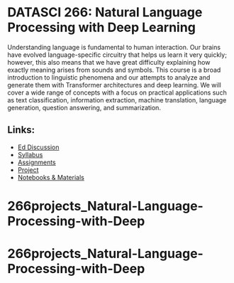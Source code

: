 # DATASCI 266: Natural Language Processing with Deep Learning

Understanding language is fundamental to human interaction. Our brains
have evolved language-specific circuitry that helps us learn it very
quickly; however, this also means that we have great difficulty
explaining how exactly meaning arises from sounds and symbols. This
course is a broad introduction to linguistic phenomena and our
attempts to analyze and generate them with Transformer architectures
and deep learning. We will cover a wide range of concepts with a focus
on practical applications such as text classification, information
extraction, machine translation, language generation, question
answering, and summarization.

## Links:

* [Ed Discussion](https://edstem.org/us/courses/78359/discussion)
* [Syllabus](syllabus/)
* [Assignments](assignment/)
* [Project](project/)
* [Notebooks & Materials](materials/)


# 266projects_Natural-Language-Processing-with-Deep
# 266projects_Natural-Language-Processing-with-Deep

